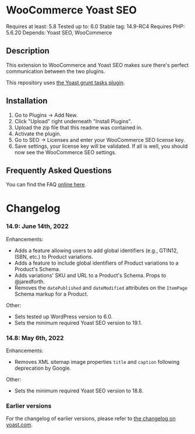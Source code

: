 WooCommerce Yoast SEO
=====================
Requires at least: 5.8
Tested up to: 6.0
Stable tag: 14.9-RC4
Requires PHP: 5.6.20
Depends: Yoast SEO, WooCommerce

Description
-----------

This extension to WooCommerce and Yoast SEO makes sure there's perfect communication between the two plugins.

This repository uses [the Yoast grunt tasks plugin](https://github.com/Yoast/plugin-grunt-tasks).

Installation
------------

1. Go to Plugins -> Add New.
2. Click "Upload" right underneath "Install Plugins".
3. Upload the zip file that this readme was contained in.
4. Activate the plugin.
5. Go to SEO -> Licenses and enter your WooCommerce SEO license key.
6. Save settings, your license key will be validated. If all is well, you should now see the WooCommerce SEO settings.

Frequently Asked Questions
--------------------------

You can find the FAQ [online here](https://kb.yoast.com/kb/category/woocommerce-seo/).

Changelog
=========

### 14.9: June 14th, 2022


Enhancements:

* Adds a feature allowing users to add global identifiers (e.g., GTIN12, ISBN, etc.) to Product variations.
* Adds a feature to include global identifiers of Product variations to a Product's Schema.
* Adds variations' SKU and URL to a Product's Schema. Props to @jaredforth.
* Removes the `datePublished` and `dateModified` attributes on the `ItemPage` Schema markup for a Product.

Other:

* Sets tested up WordPress version to 6.0.
* Sets the minimum required Yoast SEO version to 19.1.

### 14.8: May 6th, 2022

Enhancements:

* Removes XML sitemap image properties `title` and `caption` following deprecation by Google.

Other:

* Sets the minimum required Yoast SEO version to 18.8.


### Earlier versions
For the changelog of earlier versions, please refer to [the changelog on yoast.com](https://yoa.st/woo-seo-changelog).
